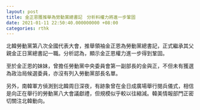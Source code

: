 ```yaml
---
layout: post
title: 金正恩獲推舉為勞動黨總書記　分析料權力將進一步鞏固
date: 2021-01-11 22:50:40.000000000 +08:00
categories: rthk
---
```


北韓勞動黨第八次全國代表大會，推舉領袖金正恩為勞動黨總書記，正式繼承其父親金正日黨總書記一職。分析認為，顯示金正恩權力進一步得到鞏固。

至於金正恩的妹妹，曾擔任勞動黨中央委員會第一副部長的金與正，不但未有獲選為政治局候選委員，亦沒有列入勞動黨部長名單。

另外，南韓軍方偵測到北韓周日深夜，有跡象曾在金日成廣場舉行閱兵儀式，相信是向正在舉行的勞動黨八大會議獻禮，但規模似乎較以往縮減。韓美情報部門正密切關注北韓動向。
